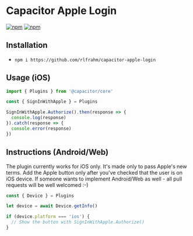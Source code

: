 # Capacitor Apple Login

[![npm](https://img.shields.io/npm/v/capacitor-apple-login.svg)](https://www.npmjs.com/package/capacitor-apple-login)
[![npm](https://img.shields.io/npm/dt/capacitor-apple-login.svg?label=npm%20downloads)](https://www.npmjs.com/package/capacitor-apple-login)

## Installation

- `npm i https://github.com/rlfrahm/capacitor-apple-login`

## Usage (iOS)

```ts
import { Plugins } from '@capacitor/core'

const { SignInWithApple } = Plugins

SignInWithApple.Authorize().then(response => {
  console.log(response)
}).catch(response => {
  console.error(response)
})
```

## Instructions (Android/Web)

The plugin currently works for iOS only. It's made only to pass Apple's new terms. Add the Apple button only after you've checked that the user is on iOS device. If someone wants to implement Android/Web as well - all pull requests will be well welcomed :-)

```ts
const { Device } = Plugins

let device = await Device.getInfo()

if (device.platform === 'ios') {
  // Show the button with SignInWithApple.Authorize()
}
```
